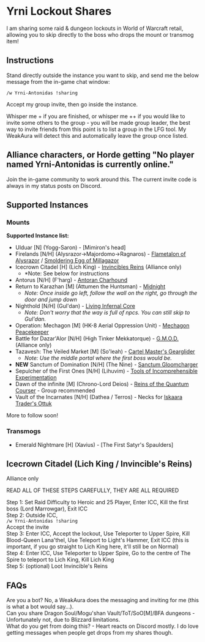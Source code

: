 # Yrni Lockout Shares

I am sharing some raid & dungeon lockouts in World of Warcraft retail, allowing you to skip directly to the boss who drops the mount or transmog item!

## Instructions

Stand directly outside the instance you want to skip, and send me the below message from the in-game chat window:

`/w Yrni-Antonidas !sharing`

Accept my group invite, then go inside the instance.

Whisper me + if you are finished, or whisper me ++ if you would like to invite some others to the group - you will be made group leader, the best way to invite friends from this point is to list a group in the LFG tool. My WeakAura will detect this and automatically leave the group once listed.

## Alliance characters, or Horde getting "No player named Yrni-Antonidas is currently online."

Join the in-game community to work around this. The current invite code is always in my status posts on Discord.

## Supported Instances

### Mounts
**Supported Instance list:**

- Ulduar [N] (Yogg-Saron) - [Mimiron's head]
- Firelands [N/H] (Alysrazor->Majordomo->Ragnaros) - [Flametalon of Alysrazor](https://www.wowhead.com/item=71665/flametalon-of-alysrazor) / [Smoldering Egg of Millagazor](https://www.wowhead.com/item=69224/smoldering-egg-of-millagazor)
- Icecrown Citadel [H] (Lich King) - [Invincibles Reins](https://www.wowhead.com/item=50818/invincibles-reins) (Alliance only)
  - *Note: See below for instructions
- Antorus [N/H] (F'harg) - [Antoran Charhound](https://www.wowhead.com/item=152816/antoran-charhound)
- Return to Karazhan [M] (Attumen the Huntsman) - [Midnight](https://www.wowhead.com/item=142236/midnights-eternal-reins)
  - *Note: Once inside go left, follow the wall on the right, go through the door and jump down*
- Nighthold [N/H] (Gul'dan) - [Living Infernal Core](https://www.wowhead.com/item=137574/living-infernal-core)
  - *Note: Don't worry that the way is full of npcs. You can still skip to Gul'dan.*
- Operation: Mechagon [M] (HK-8 Aerial Oppression Unit) - [Mechagon Peacekeeper](https://www.wowhead.com/item=168826/mechagon-peacekeeper)
- Battle for Dazar'Alor [N/H] (High Tinker Mekkatorque) - [G.M.O.D.](https://www.wowhead.com/item=166518/g-m-o-d)  (Alliance only)
- Tazavesh: The Veiled Market [M] (So'leah) - [Cartel Master's Gearglider](https://www.wowhead.com/item=186638/cartel-masters-gearglider)
  - *Note: Use the middle portal where the first boss would be.*
- **NEW** Sanctum of Domination [N/H] (The Nine) - [Sanctum Gloomcharger](https://www.wowhead.com/item=186656/sanctum-gloomchargers-reins)
- Sepulcher of the First Ones [N/H] (Lihuvim) - [Tools of Incomprehensible Experimentation](https://www.wowhead.com/item=189178/tools-of-incomprehensible-experimentation)
- Dawn of the infinite [M] (Chrono-Lord Deios) - [Reins of the Quantum Courser](https://www.wowhead.com/item=208216/reins-of-the-quantum-courser) - Group recommended
- Vault of the Incarnates [N/H] (Dathea / Terros) - Necks for [Iskaara Trader's Ottuk](https://www.wowhead.com/item=198871/iskaara-traders-ottuk)

More to follow soon!

### Transmogs

- Emerald Nightmare [H] (Xavius) - [The First Satyr's Spaulders]

## Icecrown Citadel (Lich King / Invincible's Reins)

Alliance only

READ ALL OF THESE STEPS CAREFULLY, THEY ARE ALL REQUIRED

Step 1: Set Raid Difficulty to Heroic and 25 Player, Enter ICC, Kill the first boss (Lord Marrowgar), Exit ICC  
Step 2: Outside ICC,   
`/w Yrni-Antonidas !sharing`  
Accept the invite  
Step 3: Enter ICC, Accept the lockout, Use Teleporter to Upper Spire, Kill Blood-Queen Lana'thel, Use Teleport to Light's Hammer, Exit ICC (this is important, if you go straight to Lich King here, it'll still be on Normal)  
Step 4: Enter ICC, Use Teleporter to Upper Spire, Go to the centre of The Spire to teleport to Lich King, Kill Lich King  
Step 5: (optional) Loot Invincible's Reins  

## FAQs

Are you a bot? No, a WeakAura does the messaging and inviting for me (this is what a bot would say...).  
Can you share Dragon Soul/Mogu'shan Vault/ToT/SoO[M]/BFA dungeons - Unfortunately not, due to Blizzard limitations.  
What do you get from doing this? - Heart reacts on Discord mostly. I do love getting messages when people get drops from my shares though.  
